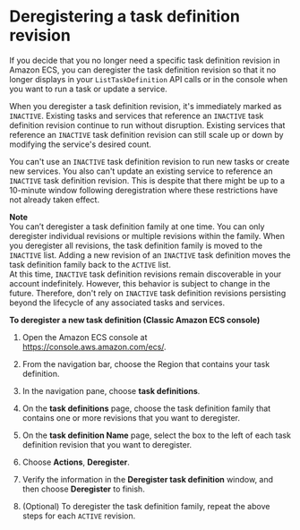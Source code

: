# Deregistering a task definition revision<a name="deregister-task-definition"></a>

If you decide that you no longer need a specific task definition revision in Amazon ECS, you can deregister the task definition revision so that it no longer displays in your `ListTaskDefinition` API calls or in the console when you want to run a task or update a service\.

When you deregister a task definition revision, it's immediately marked as `INACTIVE`\. Existing tasks and services that reference an `INACTIVE` task definition revision continue to run without disruption\. Existing services that reference an `INACTIVE` task definition revision can still scale up or down by modifying the service's desired count\.

You can't use an `INACTIVE` task definition revision to run new tasks or create new services\. You also can't update an existing service to reference an `INACTIVE` task definition revision\. This is despite that there might be up to a 10\-minute window following deregistration where these restrictions have not already taken effect\.

**Note**  
You can’t deregister a task definition family at one time\. You can only deregister individual revisions or multiple revisions within the family\. When you deregister all revisions, the task definition family is moved to the `INACTIVE` list\. Adding a new revision of an `INACTIVE` task definition moves the task definition family back to the `ACTIVE` list\.  
At this time, `INACTIVE` task definition revisions remain discoverable in your account indefinitely\. However, this behavior is subject to change in the future\. Therefore, don't rely on `INACTIVE` task definition revisions persisting beyond the lifecycle of any associated tasks and services\.

**To deregister a new task definition \(Classic Amazon ECS console\)**

1. Open the Amazon ECS console at [https://console\.aws\.amazon\.com/ecs/](https://console.aws.amazon.com/ecs/)\.

1. From the navigation bar, choose the Region that contains your task definition\.

1. In the navigation pane, choose **task definitions**\.

1. On the **task definitions** page, choose the task definition family that contains one or more revisions that you want to deregister\.

1. On the **task definition Name** page, select the box to the left of each task definition revision that you want to deregister\.

1. Choose **Actions**, **Deregister**\.

1. Verify the information in the **Deregister task definition** window, and then choose **Deregister** to finish\.

1. \(Optional\) To deregister the task definition family, repeat the above steps for each `ACTIVE` revision\.